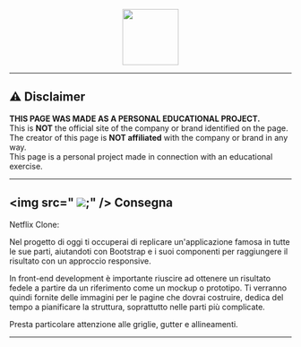 <p align="center">
  <img src="https://camo.githubusercontent.com/bc746f7e4446ae41f173933d4f43c02f8febab7cdffc05a64d2aae37c63061d5/68747470733a2f2f666f6e74732e677374617469632e636f6d2f732f652f6e6f746f656d6f6a692f6c61746573742f31663661382f3531322e676966" width="100px" />
</p>

---

## ⚠️ Disclaimer

**THIS PAGE WAS MADE AS A PERSONAL EDUCATIONAL PROJECT.**  
This is **NOT** the official site of the company or brand identified on the page.  
The creator of this page is **NOT affiliated** with the company or brand in any way.  
This page is a personal project made in connection with an educational exercise.

---

##  <img src=" <img src="https://www.emagister.it/assets/it/logos/centro/id/106747/size/l.png;" />;" /> Consegna

Netflix Clone:

Nel progetto di oggi ti occuperai di replicare un'applicazione famosa in tutte le sue parti, aiutandoti con Bootstrap e i suoi componenti per raggiungere il risultato con un approccio responsive.

In front-end development è importante riuscire ad ottenere un risultato fedele a partire da un riferimento come un mockup o prototipo. Ti verranno quindi fornite delle immagini per le pagine che dovrai costruire, dedica del tempo a pianificare la struttura, soprattutto nelle parti più complicate.

Presta particolare attenzione alle griglie, gutter e allineamenti.

---

